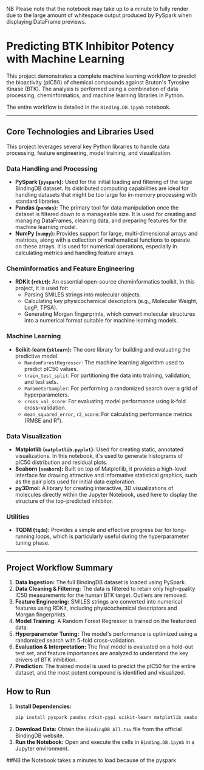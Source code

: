 NB
Please note that the notebook may take up to a minute to fully render due to the large amount of whitespace output produced by PySpark when displaying DataFrame previews.

# Predicting BTK Inhibitor Potency with Machine Learning

This project demonstrates a complete machine learning workflow to predict the bioactivity (pIC50) of chemical compounds against Bruton's Tyrosine Kinase (BTK). The analysis is performed using a combination of data processing, cheminformatics, and machine learning libraries in Python.

The entire workflow is detailed in the `Binding.DB.ipynb` notebook.

---

## Core Technologies and Libraries Used

This project leverages several key Python libraries to handle data processing, feature engineering, model training, and visualization.

### Data Handling and Processing
* **PySpark (`pyspark`):** Used for the initial loading and filtering of the large BindingDB dataset. Its distributed computing capabilities are ideal for handling datasets that might be too large for in-memory processing with standard libraries.
* **Pandas (`pandas`):** The primary tool for data manipulation once the dataset is filtered down to a manageable size. It is used for creating and managing DataFrames, cleaning data, and preparing features for the machine learning model.
* **NumPy (`numpy`):** Provides support for large, multi-dimensional arrays and matrices, along with a collection of mathematical functions to operate on these arrays. It is used for numerical operations, especially in calculating metrics and handling feature arrays.

### Cheminformatics and Feature Engineering
* **RDKit (`rdkit`):** An essential open-source cheminformatics toolkit. In this project, it is used for:
    * Parsing SMILES strings into molecular objects.
    * Calculating key physicochemical descriptors (e.g., Molecular Weight, LogP, TPSA).
    * Generating Morgan fingerprints, which convert molecular structures into a numerical format suitable for machine learning models.

### Machine Learning
* **Scikit-learn (`sklearn`):** The core library for building and evaluating the predictive model.
    * `RandomForestRegressor`: The machine learning algorithm used to predict pIC50 values.
    * `train_test_split`: For partitioning the data into training, validation, and test sets.
    * `ParameterSampler`: For performing a randomized search over a grid of hyperparameters.
    * `cross_val_score`: For evaluating model performance using k-fold cross-validation.
    * `mean_squared_error`, `r2_score`: For calculating performance metrics (RMSE and R²).

### Data Visualization
* **Matplotlib (`matplotlib.pyplot`):** Used for creating static, annotated visualizations. In this notebook, it's used to generate histograms of pIC50 distribution and residual plots.
* **Seaborn (`seaborn`):** Built on top of Matplotlib, it provides a high-level interface for drawing attractive and informative statistical graphics, such as the pair plots used for initial data exploration.
* **py3Dmol:** A library for creating interactive, 3D visualizations of molecules directly within the Jupyter Notebook, used here to display the structure of the top-predicted inhibitor.

### Utilities
* **TQDM (`tqdm`):** Provides a simple and effective progress bar for long-running loops, which is particularly useful during the hyperparameter tuning phase.

---

## Project Workflow Summary

1.  **Data Ingestion:** The full BindingDB dataset is loaded using PySpark.
2.  **Data Cleaning & Filtering:** The data is filtered to retain only high-quality IC50 measurements for the human BTK target. Outliers are removed.
3.  **Feature Engineering:** SMILES strings are converted into numerical features using RDKit, including physicochemical descriptors and Morgan fingerprints.
4.  **Model Training:** A Random Forest Regressor is trained on the featurized data.
5.  **Hyperparameter Tuning:** The model's performance is optimized using a randomized search with 5-fold cross-validation.
6.  **Evaluation & Interpretation:** The final model is evaluated on a hold-out test set, and feature importances are analyzed to understand the key drivers of BTK inhibition.
7.  **Prediction:** The trained model is used to predict the pIC50 for the entire dataset, and the most potent compound is identified and visualized.

## How to Run

1.  **Install Dependencies:**
    ```bash
    pip install pyspark pandas rdkit-pypi scikit-learn matplotlib seaborn tqdm py3dmol
    ```
2.  **Download Data:** Obtain the `BindingDB_All.tsv` file from the official BindingDB website.
3.  **Run the Notebook:** Open and execute the cells in `Binding.DB.ipynb` in a Jupyter environment.

##NB the Notebook takes a minutes to load because of the pyspark 
